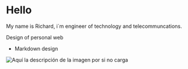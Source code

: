 # Hello

My name is Richard, i´m engineer of technology and telecommuncations.


Design of personal web
* Markdown design

![Aquí la descripción de la imagen por si no carga](https://raw.githubusercontent.com/parzibyte/WaterPy/master/assets/ImagenV1.png)
